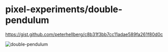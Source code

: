 # pixel-experiments/double-pendulum

https://gist.github.com/peterhellberg/c8b31f3bb7cc11adae589fa261f80d0c

![double-pendulum](https://user-images.githubusercontent.com/565124/36648903-27c31850-1a99-11e8-8538-76fe63368185.gif)
